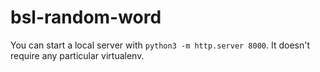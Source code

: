 # bsl-random-word

You can start a local server with `python3 -m http.server 8000`. It doesn't require any particular virtualenv.

